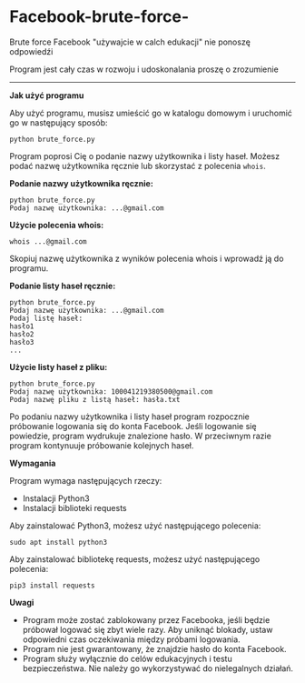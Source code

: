 # Facebook-brute-force-
Brute force Facebook "używajcie w calch edukacji" nie ponoszę odpowiedźi

Program jest cały czas w rozwoju i udoskonalania proszę o zrozumienie 
_____________________________________________
**Jak użyć programu**

Aby użyć programu, musisz umieścić go w katalogu domowym i uruchomić go w następujący sposób:

```
python brute_force.py
```

Program poprosi Cię o podanie nazwy użytkownika i listy haseł. Możesz podać nazwę użytkownika ręcznie lub skorzystać z polecenia `whois`.

**Podanie nazwy użytkownika ręcznie:**

```
python brute_force.py
Podaj nazwę użytkownika: ...@gmail.com
```

**Użycie polecenia whois:**

```
whois ...@gmail.com
```

Skopiuj nazwę użytkownika z wyników polecenia whois i wprowadź ją do programu.

**Podanie listy haseł ręcznie:**

```
python brute_force.py
Podaj nazwę użytkownika: ...@gmail.com
Podaj listę haseł:
hasło1
hasło2
hasło3
...
```

**Użycie listy haseł z pliku:**

```
python brute_force.py
Podaj nazwę użytkownika: 100041219380500@gmail.com
Podaj nazwę pliku z listą haseł: hasła.txt
```

Po podaniu nazwy użytkownika i listy haseł program rozpocznie próbowanie logowania się do konta Facebook. Jeśli logowanie się powiedzie, program wydrukuje znalezione hasło. W przeciwnym razie program kontynuuje próbowanie kolejnych haseł.

**Wymagania**

Program wymaga następujących rzeczy:

* Instalacji Python3
* Instalacji biblioteki requests

Aby zainstalować Python3, możesz użyć następującego polecenia:

```
sudo apt install python3
```

Aby zainstalować bibliotekę requests, możesz użyć następującego polecenia:

```
pip3 install requests
```

**Uwagi**

* Program może zostać zablokowany przez Facebooka, jeśli będzie próbował logować się zbyt wiele razy. Aby uniknąć blokady, ustaw odpowiedni czas oczekiwania między próbami logowania.
* Program nie jest gwarantowany, że znajdzie hasło do konta Facebook.
* Program służy wyłącznie do celów edukacyjnych i testu bezpieczeństwa. Nie należy go wykorzystywać do nielegalnych działań.
